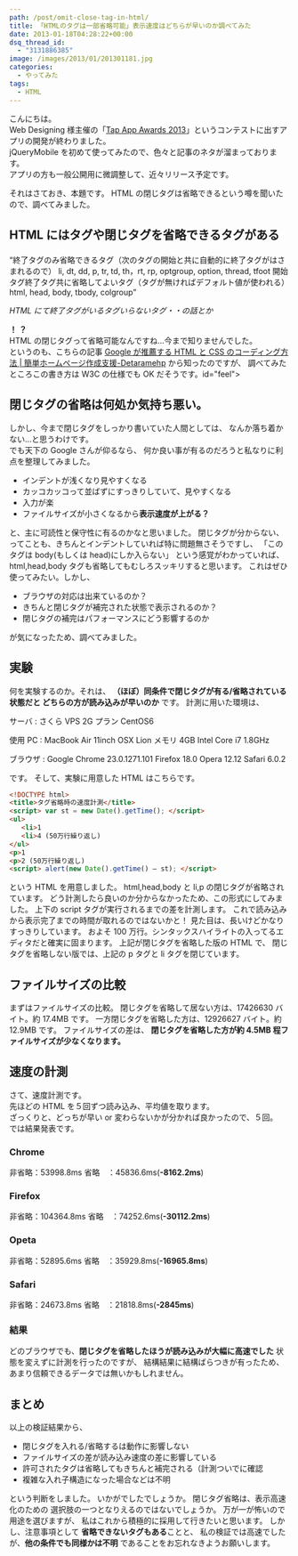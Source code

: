 ```yaml
---
path: /post/omit-close-tag-in-html/
title: 「HTMLのタグは一部省略可能」表示速度はどちらが早いのか調べてみた
date: 2013-01-18T04:28:22+00:00
dsq_thread_id:
  - "3131886385"
image: /images/2013/01/201301181.jpg
categories:
  - やってみた
tags:
  - HTML
---
```


こんにちは。  
Web Designing 様主催の「<a href="http://book.mycom.co.jp/special/tapapp/" target="_blank">Tap App Awards 2013</a>」というコンテストに出すアプリの開発が終わりました。  
jQueryMobile を初めて使ってみたので、色々と記事のネタが溜まっております。  
アプリの方も一般公開用に微調整して、近々リリース予定です。

それはさておき、本題です。 HTML の閉じタグは省略できるという噂を聞いたので、調べてみました。

<!--more-->

## HTML にはタグや閉じタグを省略できるタグがある<figure> <blockqupte>

<q>終了タグのみ省略できるタグ（次のタグの開始と共に自動的に終了タグがはさまれるので） li, dt, dd, p, tr, td, th，rt, rp, optgroup, option, thread, tfoot 開始タグ終了タグ共に省略してよいタグ（タグが無ければデフォルト値が使われる） html, head, body, tbody, colgroup</q> </blockqupte> <figcaption> <cite><span class="removed_link" title="http://victreal.com/Junk/htmlTag/">HTML にて終了タグがいるタグいらないタグ・・の話とか</span></cite> </figcaption> </figure>

**！ ？**  
HTML の閉じタグって省略可能なんですね…今まで知りませんでした。  
というのも、こちらの記事 <a href="http://detarame.moo.jp/2012/08/07/google%E3%81%8C%E6%8E%A8%E8%96%A6%E3%81%99%E3%82%8Bhtml%E3%81%A8css%E3%81%AE%E3%82%B3%E3%83%BC%E3%83%87%E3%82%A3%E3%83%B3%E3%82%B0%E6%96%B9%E6%B3%95/" target="_blank">Google が推薦する HTML と CSS のコーディング方法 | 簡単ホームページ作成支援-Detaramehp</a> から知ったのですが、 調べてみたところこの書き方は W3C の仕様でも OK だそうです。id="feel">

## 閉じタグの省略は何処か気持ち悪い。

しかし、今まで閉じタグをしっかり書いていた人間としては、 なんか落ち着かない…と思うわけです。  
でも天下の Google さんが仰るなら、 何か良い事が有るのだろうと私なりに利点を整理してみました。

- インデントが浅くなり見やすくなる
- カッコカッコって並ばずにすっきりしていて、見やすくなる
- 入力が楽
- ファイルサイズが小さくなるから**表示速度が上がる？**

と、主に可読性と保守性に有るのかなと思いました。 閉じタグが分からない、ってことも、きちんとインデントしていれば特に問題無さそうですし、 「このタグは body(もしくは head)にしか入らない」 という感覚がわかっていれば、 html,head,body タグも省略してもむしろスッキリすると思います。 これはぜひ使ってみたい。しかし、

- ブラウザの対応は出来ているのか？
- きちんと閉じタグが補完された状態で表示されるのか？
- 閉じタグの補完はパフォーマンスにどう影響するのか

が気になったため、調べてみました。

## 実験

何を実験するのか。それは、 **（ほぼ）同条件で閉じタグが有る/省略されている状態だと どちらの方が読み込みが早いのか** です。 計測に用いた環境は、

サーバ
: さくら VPS 2G プラン CentOS6

使用 PC
: MacBook Air 11inch OSX Lion メモリ 4GB Intel Core i7 1.8GHz

ブラウザ
: Google Chrome 23.0.1271.101 Firefox 18.0 Opera 12.12 Safari 6.0.2

です。 そして、実験に用意した HTML はこちらです。

```html
<!DOCTYPE html>
<title>タグ省略時の速度計測</title>
<script> var st = new Date().getTime(); </script>
<ul>
   <li>1
   <li>4 (50万行繰り返し)
</ul>
<p>1
<p>2 (50万行繰り返し)
<script> alert(new Date().getTime() – st); </script>
```

という HTML を用意しました。 html,head,body と li,p の閉じタグが省略されています。 どう計測したら良いのか分からなかったため、この形式にしてみました。 上下の script タグが実行されるまでの差を計測します。 これで読み込みから表示完了までの時間が取れるのではないかと！ 見た目は、長いけどかなりすっきりしています。 およそ 100 万行。シンタックスハイライトの入ってるエディタだと確実に固まります。 上記が閉じタグを省略した版の HTML で、 閉じタグを省略しない版では、上記の p タグと li タグを閉じています。

## ファイルサイズの比較

まずはファイルサイズの比較。 閉じタグを省略して居ない方は、17426630 バイト。約 17.4MB です。 一方閉じタグを省略した方は、12926627 バイト。約 12.9MB です。 ファイルサイズの差は、 **閉じタグを省略した方が約 4.5MB 程ファイルサイズが少なくなります。**

## 速度の計測

さて、速度計測です。  
先ほどの HTML を５回ずつ読み込み、平均値を取ります。  
ざっくりと、どっちが早い or 変わらないかが分かれば良かったので、５回。  
では結果発表です。

### Chrome

非省略：53998.8ms 省略　：45836.6ms(**-8162.2ms**)

### Firefox

非省略：104364.8ms 省略　：74252.6ms(**-30112.2ms**)

### Opeta

非省略：52895.6ms 省略　：35929.8ms(**-16965.8ms**)

### Safari

非省略：24673.8ms 省略　：21818.8ms(**-2845ms**)

### 結果

どのブラウザでも、**閉じタグを省略したほうが読み込みが大幅に高速でした** 状態を変えずに計測を行ったのですが、 結構結果に結構ばらつきが有ったため、あまり信頼できるデータでは無いかもしれません。

## まとめ

以上の検証結果から、

- 閉じタグを入れる/省略するは動作に影響しない
- ファイルサイズの差が読み込み速度の差に影響している
- 許可されたタグは省略してもきちんと補完される（計測ついでに確認
- 複雑な入れ子構造になった場合などは不明

という判断をしました。 いかがでしたでしょうか。 閉じタグ省略は、表示高速化のための 選択肢の一つとなりえるのではないでしょうか。 万が一が怖いので用途を選びますが、 私はこれから積極的に採用して行きたいと思います。 しかし、注意事項として **省略できないタグもある**ことと、 私の検証では高速でしたが、**他の条件でも同様かは不明** であることをお忘れなきようお願いします。
